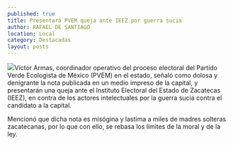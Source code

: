 ```yaml
---
published: true
title: Presentará PVEM queja ante IEEZ por guerra sucia
author: RAFAEL DE SANTIAGO
location: Local
category: Destacadas
layout: posts
---
```


![](http://i.imgur.com/hhg4Ckum.jpg)Víctor Armas, coordinador operativo del proceso electoral del Partido Verde Ecologista de México (PVEM) en el estado, señaló como dolosa y denigrante la nota publicada en un medio impreso de la capital, y presentarán una queja ante el Instituto Electoral del Estado de Zacatecas (IEEZ), en contra de los actores intelectuales por la guerra sucia contra el candidato a la capital.

Mencionó que dicha nota es misógina y lastima a miles de madres solteras zacatecanas, por lo que con ello, se rebasa los límites de la moral y de la ley.
